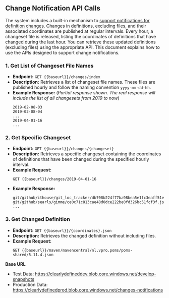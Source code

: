 ## Change Notification API Calls

The system includes a built-in mechanism to [support notifications for definition changes](https://github.com/clearlydefined/service/issues/958). Changes in definitions, excluding files, and their associated coordinates are published at regular intervals. Every hour, a changeset file is released, listing the coordinates of definitions that have changed during the last hour. You can retrieve these updated definitions (excluding files) using the appropriate API. This document explains how to use the APIs designed to support change notifications.

### 1. Get List of Changeset File Names

- **Endpoint:** `GET {{baseurl}}/changes/index`
- **Description:** Retrieves a list of changeset file names. These files are published hourly and follow the naming convention `yyyy-mm-dd-hh`.
- **Example Response:** (_Partial response shown. The real response will include the list of all changesets from 2019 to now_)
  ```
  2019-02-08-03
  2019-02-08-04
  ...
  2019-04-01-16
  ...
  ```

### 2. Get Specific Changeset

- **Endpoint:** `GET {{baseurl}}/changes/{changeset}`
- **Description:** Retrieves a specific changeset containing the coordinates of definitions that have been changed during the specified hourly interval.
- **Example Request:**
  ```
  GET {{baseurl}}/changes/2019-04-01-16
  ```
- **Example Response:**
  ```
  git/github/ithouse/git_loc_tracker/db708b224f77ba98bea5e1fc3eaff51ee0e7fd52.json
  git/github/searls/gimme/ce0c71c813cae48d0dce222be0fd326bc51fcf3f.json
  ...
  ```

### 3. Get Changed Definition

- **Endpoint:** `GET {{baseurl}}/{coordinates}.json`
- **Description:** Retrieves the changed definition without including files.
- **Example Request:**
  ```
  GET {{baseurl}}/maven/mavencentral/nl.vpro.poms/poms-shared/5.11.4.json
  ```

**Base URL**

- Test Data: https://clearlydefineddev.blob.core.windows.net/develop-snapshots
- Production Data: https://clearlydefinedprod.blob.core.windows.net/changes-notifications
